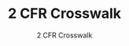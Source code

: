 ---
layout: resources-landing
title: "2 CFR Crosswalk"
subtitle: "2 CFR Crosswalk"
doc-link: ../assets/files/2-CFR-Crosswalk_20201106.xlsx
filters: guidance omb 2021
fiscal_year: 2021
---